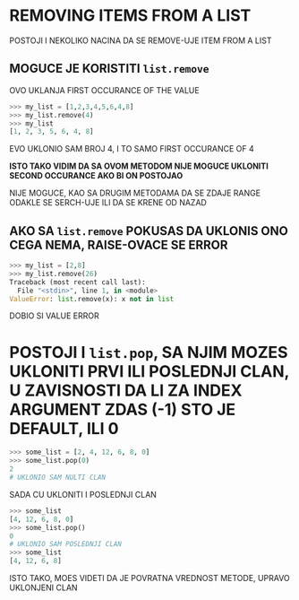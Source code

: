 # REMOVING ITEMS FROM A LIST

POSTOJI I NEKOLIKO NACINA DA SE REMOVE-UJE ITEM FROM A LIST

## MOGUCE JE KORISTITI `list.remove`

OVO UKLANJA FIRST OCCURANCE OF THE VALUE

```py
>>> my_list = [1,2,3,4,5,6,4,8]
>>> my_list.remove(4)
>>> my_list
[1, 2, 3, 5, 6, 4, 8]
```

EVO UKLONIO SAM BROJ 4, I TO SAMO FIRST OCCURANCE OF 4

**ISTO TAKO VIDIM DA SA OVOM METODOM NIJE MOGUCE UKLONITI SECOND OCCURANCE AKO BI ON POSTOJAO**

NIJE MOGUCE, KAO SA DRUGIM METODAMA DA SE ZDAJE RANGE ODAKLE SE SERCH-UJE ILI DA SE KRENE OD NAZAD

## AKO SA `list.remove` POKUSAS DA UKLONIS ONO CEGA NEMA, RAISE-OVACE SE ERROR

```py
>>> my_list = [2,8]
>>> my_list.remove(26)
Traceback (most recent call last):
  File "<stdin>", line 1, in <module>
ValueError: list.remove(x): x not in list
```

DOBIO SI VALUE ERROR

# POSTOJI I `list.pop`, SA NJIM MOZES UKLONITI PRVI ILI POSLEDNJI CLAN, U ZAVISNOSTI DA LI ZA INDEX ARGUMENT ZDAS (-1) STO JE DEFAULT, ILI 0

```py
>>> some_list = [2, 4, 12, 6, 8, 0]
>>> some_list.pop(0)
2
# UKLONIO SAM NULTI CLAN
```

SADA CU UKLONITI I POSLEDNJI CLAN

```py
>>> some_list
[4, 12, 6, 8, 0]
>>> some_list.pop()
0
# UKLONIO SAM POSLEDNJI CLAN
>>> some_list
[4, 12, 6, 8]
```

ISTO TAKO, MOES VIDETI DA JE POVRATNA VREDNOST METODE, UPRAVO UKLONJENI CLAN